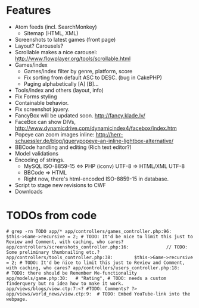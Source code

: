 # Features

* Atom feeds (incl. SearchMonkey)
  * Sitemap (HTML, XML)
* Screenshots to latest games (front page)
 * Layout? Carousels?
 * Scrollable makes a nice carousel: http://www.flowplayer.org/tools/scrollable.html
* Games/index
  * Games/index filter by genre, platform, score
  * Fix sorting from default ASC to DESC. (bug in CakePHP)
  * Paging alphabetically [A] [B]...
* Tools/index and others (layout, info)
* Fix Forms styling
* Containable behavior.
* Fix screenshot jquery. 
 * FancyBox will be updated soon. http://fancy.klade.lv/
 * FaceBox can show DIVs, http://www.dynamicdrive.com/dynamicindex4/facebox/index.htm
 * Popeye can zoom images inline: http://herr-schuessler.de/blog/jquerypopeye-an-inline-lightbox-alternative/
* BBCode handling and editing (Rich text editor?)
* Model validations
* Encoding of strings. 
  * MySQL ISO-8859-15 <=> PHP (iconv) UTF-8 => HTML/XML UTF-8
  * BBCode => HTML
  * Right now, there's html-encoded ISO-8859-15 in database. 
* Script to stage new revisions to CWF
* Downloads
 
# TODOs from code

`# grep -rn TODO app/*
app/controllers/games_controller.php:96:		$this->Game->recursive = 2; # TODO: It'd be nice to limit this just to Review and Comment, with caching, who cares?
app/controllers/screenshots_controller.php:16:				// TODO: Some preliminary thumbnailing etc.?
app/controllers/tools_controller.php:38:		$this->Game->recursive = 2; # TODO: It'd be nice to limit this just to Review and Comment, with caching, who cares?
app/controllers/users_controller.php:18:			# TODO: there should be Remember Me-functionality
app/models/game.php:30:	  # "Rating", # TODO: needs a custom finderquery but no idea how to make it work.
app/views/blogs/view.ctp:7:<? #TODO: Comments? ?>
app/views/world_news/view.ctp:9:  # TODO: Embed YouTube-link into the webpage.`
